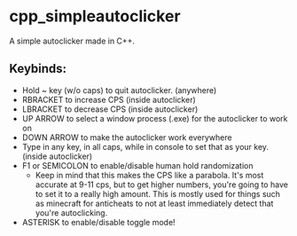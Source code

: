 # cpp_simpleautoclicker

A simple autoclicker made in C++.

## Keybinds:
- Hold ~ key (w/o caps) to quit autoclicker. (anywhere)
- RBRACKET to increase CPS (inside autoclicker)
- LBRACKET to decrease CPS (inside autoclicker)
- UP ARROW to select a window process (.exe) for the autoclicker to work on
- DOWN ARROW to make the autoclicker work everywhere
- Type in any key, in all caps, while in console to set that as your key. (inside autoclicker)
- F1 or SEMICOLON to enable/disable human hold randomization
  - Keep in mind that this makes the CPS like a parabola. It's most accurate at 9-11 cps, but to get higher numbers, you're going to have to set it to a really high amount. This is mostly used for things such as minecraft for anticheats to not at least immediately detect that you're autoclicking.
- ASTERISK to enable/disable toggle mode!
